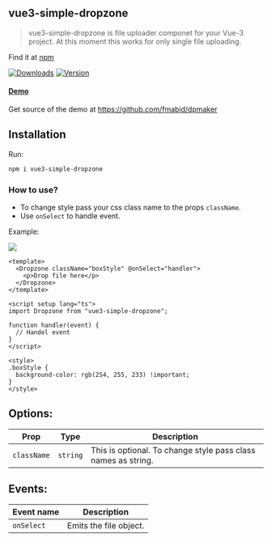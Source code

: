 ## vue3-simple-dropzone

> vue3-simple-dropzone is file uploader componet for your Vue-3 project. At this moment this works for only single file uploading.

Find it at [npm](https://www.npmjs.com/package/vue3-simple-dropzone)

<a href="https://www.npmjs.com/package/vue3-simple-dropzone"><img src="https://img.shields.io/npm/dt/vue3-simple-dropzone.svg?style=flat-square" alt="Downloads"></a>
<a href="https://www.npmjs.com/package/vue3-simple-dropzone"><img src="https://img.shields.io/npm/v/vue3-simple-dropzone.svg?style=flat-square" alt="Version"></a>

#### [Demo](https://dpmaker.vercel.app)
Get source of the demo at https://github.com/fmabid/dpmaker

## Installation

Run:

```bash
npm i vue3-simple-dropzone
```

### How to use?

- To change style pass your css class name to the props `className`.
- Use `onSelect` to handle event.

Example:

![](https://raw.githubusercontent.com/fmabid/vue3-simple-dropzone/master/doc/images/view.png)

```vue
<template>
  <Dropzone className="boxStyle" @onSelect="handler">
    <p>Drop file here</p>
  </Dropzone>
</template>

<script setup lang="ts">
import Dropzone from "vue3-simple-dropzone";

function handler(event) {
  // Handel event
}
</script>

<style>
.boxStyle {
  background-color: rgb(254, 255, 233) !important;
}
</style>
```

## Options:

| Prop        | Type     | Description                                                   |
| ----------- | -------- | ------------------------------------------------------------- |
| `className` | `string` | This is optional. To change style pass class names as string. |

## Events:

| Event name | Description            |
| ---------- | ---------------------- |
| `onSelect` | Emits the file object. |

